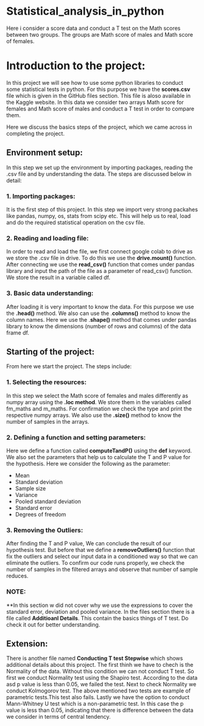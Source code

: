 # Statistical_analysis_in_python
Here i consider a score data and conduct a T test on the Math scores between two groups. The groups are Math score of males and Math score of females.
# Introduction to the project:
In this project we will see how to use some python libraries to conduct some statistical tests in python. For this purpose we have the **scores.csv** file which is given in the GitHub files section. This file is aloso available in the Kaggle website. In this data we consider two arrays Math score for females and Math score of males and conduct a T test in order to compare them. 

Here we discuss the basics steps of the project, which we came across in completing the project.

## Environment setup:
In this step we set up the environment by importing packages, reading the .csv file and by understanding the data. The steps are discussed below in detail:

### 1. Importing packages:
It is the first step of this project. In this step we import very strong packahes like pandas, numpy, os, stats from scipy etc. This will help us to real, load and do the required statistical operation on the csv file.

### 2. Reading and loading file:
In order to read and load the file, we first connect google colab to drive as we store the .csv file in drive. To do this we use the **drive.mount()** function. After connecting we use the **read_csv()** function that comes under pandas library and input the path of the file as a parameter of read_csv() function. We store the result in a variable called df.

### 3. Basic data understanding:
After loading it is very important to know the data. For this purpose we use the **.head()** method. We also can use the .**columns()** method to know the column names. Here we use the .**shape()** method that comes under pandas library to know the dimensions (number of rows and columns) of the data frame df.

## Starting of the project:
From here we start the project. The steps include:

### 1. Selecting the resources:
In this step we select the Math score of females and males differently as numpy array using the **.loc method**. We store them in the variables called fm_maths and m_maths. For confirmation we check the type and print the respective numpy arrays. We also use the **.size()** method to know the number of samples in the arrays.

### 2. Defining a function and setting parameters:
Here we define a function called **computeTandP()** using the **def** keyword. We also set the parameters that help us to calculate the T and P value for the hypothesis. Here we consider the following as the parameter:
* Mean
* Standard deviation
* Sample size
* Variance
* Pooled standard deviation
* Standard error
* Degrees of freedom

### 3. Removing the Outliers:
After finding the T and P value, We can conclude the result of our hypothesis test. But before that we define a **removeOutliers()** function that fix the outliers and select our input data in a conditioned way so that we can eliminate the outliers. To confirm our code runs properly, we check the number of samples in the filtered arrays and observe that number of sample reduces.


### NOTE:
**In this section w did not cover why we use the expressions to cover the standard error, deviation and pooled variance. In the files section there is a file called **Additioanl Details**. This contain the basics things of T test. Do check it out for better understanding.


## Extension:
There is another file named **Conducting T test Stepwise** which shows additional details about this project. The first thinh we have to chech is the Normality of the data. Without this condition we can not conduct T test. So first we conduct Normality test using the Shapiro test. According to the data asd p value is less than 0.05, we failed the test. Next to check Normality we conduct Kolmogorov test. The above mentioned two tests are example of parametric tests.This test also fails. Lastly we have the option to conduct Mann-Whitney U test which is a non-parametric test. In this case the p value is less than 0.05, indicating that there is difference between the data we consider in terms of central tendency.
